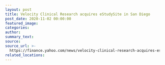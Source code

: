 ```yaml
---
layout: post
title: Velocity Clinical Research acquires eStudySite in San Diego
post_date: 2020-11-02 00:00:00
featured_image:
categories:
author:
summary_text:
source:
source_url: >-
  https://finance.yahoo.com/news/velocity-clinical-research-acquires-estudysite-140000932.html?guccounter=1
related_locations:
---
```


